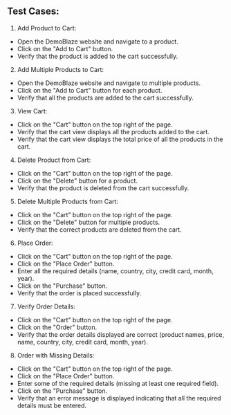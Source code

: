 ## Test Cases:

1. Add Product to Cart:
  * Open the DemoBlaze website and navigate to a product. 
  * Click on the "Add to Cart" button. 
  * Verify that the product is added to the cart successfully.
   
2. Add Multiple Products to Cart:
  * Open the DemoBlaze website and navigate to multiple products. 
  * Click on the "Add to Cart" button for each product. 
  * Verify that all the products are added to the cart successfully. 

3. View Cart:
  * Click on the "Cart" button on the top right of the page. 
  * Verify that the cart view displays all the products added to the cart. 
  * Verify that the cart view displays the total price of all the products in the cart.

4. Delete Product from Cart:
  * Click on the "Cart" button on the top right of the page. 
  * Click on the "Delete" button for a product. 
  * Verify that the product is deleted from the cart successfully.

5. Delete Multiple Products from Cart:
  * Click on the "Cart" button on the top right of the page. 
  * Click on the "Delete" button for multiple products. 
  * Verify that the correct products are deleted from the cart.

6. Place Order:
  * Click on the "Cart" button on the top right of the page. 
  * Click on the "Place Order" button. 
  * Enter all the required details (name, country, city, credit card, month, year). 
  * Click on the "Purchase" button. 
  * Verify that the order is placed successfully.

7. Verify Order Details:
  * Click on the "Cart" button on the top right of the page. 
  * Click on the "Order" button. 
  * Verify that the order details displayed are correct (product names, price, name, country, city, credit card, month, year).

8. Order with Missing Details:
  * Click on the "Cart" button on the top right of the page.
  * Click on the "Place Order" button.
  * Enter some of the required details (missing at least one required field).
  * Click on the "Purchase" button.
  * Verify that an error message is displayed indicating that all the required details must be entered.